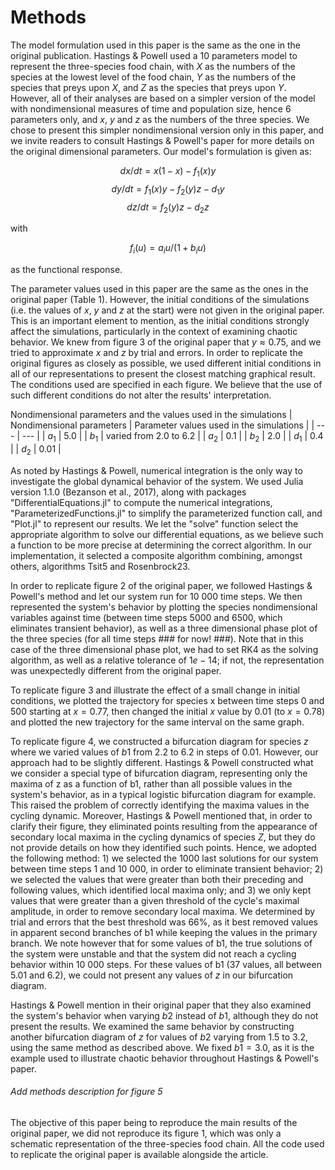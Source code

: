 # Methods

The model formulation used in this paper is the same as the one in the original publication. Hastings & Powell used a 10 parameters model to represent the three-species food chain, with $X$ as the numbers of the species at the lowest level of the food chain, $Y$ as the numbers of the species that preys upon $X$, and $Z$ as the species that preys upon $Y$. However, all of their analyses are based on a simpler version of the model with nondimensional measures of time and population size, hence 6 parameters only, and $x$, $y$ and $z$ as the numbers of the three species. We chose to present this simpler nondimensional version only in this paper, and we invite readers to consult Hastings & Powell's paper for more details on the original dimensional parameters. Our model's formulation is given as:

$$ dx/dt = x(1 - x) - f_1(x)y $$
$$ dy/dt = f_1(x)y - f_2(y)z - d_1y $$
$$ dz/dt = f_2(y)z - d_2z $$

with

$$ f_i(u) = a_iu/(1 + b_iu) $$

as the functional response.

The parameter values used in this paper are the same as the ones in the original paper (Table 1). However, the initial conditions of the simulations (i.e. the values of $x$, $y$ and $z$ at the start) were not given in the original paper. This is an important element to mention, as the initial conditions strongly affect the simulations, particularly in the context of examining chaotic behavior. We knew from figure 3 of the original paper that $y \approx 0.75$, and we tried to approximate $x$ and $z$ by trial and errors. In order to replicate the original figures as closely as possible, we used different initial conditions in all of our representations to present the closest matching graphical result. The conditions used are specified in each figure. We believe that the use of such different conditions do not alter the results' interpretation.

Nondimensional parameters and the values used in the simulations
| Nondimensional parameters | Parameter values used in the simulations |
| --- | --- |
| $a_1$ | 5.0 |
| $b_1$ | varied from 2.0 to 6.2 |
| $a_2$ | 0.1 |
| $b_2$ | 2.0 |
| $d_1$ | 0.4 |
| $d_2$ | 0.01 |

As noted by Hastings & Powell, numerical integration is the only way to investigate the global dynamical behavior of the system. We used Julia version 1.1.0 (Bezanson et al., 2017), along with packages "DifferentialEquations.jl" to compute the numerical integrations, "ParameterizedFunctions.jl" to simplify the parameterized function call, and "Plot.jl" to represent our results. We let the "solve" function select the appropriate algorithm to solve our differential equations, as we believe such a function to be more precise at determining the correct algorithm. In our implementation, it selected a composite algorithm combining, amongst others, algorithms Tsit5 and Rosenbrock23.

In order to replicate figure 2 of the original paper, we followed Hastings & Powell's method and let our system run for 10 000 time steps. We then represented the system's behavior by plotting the species nondimensional variables against time (between time steps 5000 and 6500, which eliminates transient behavior), as well as a three dimensional phase plot of the three species (for all time steps ### for now! ###). Note that in this case of the three dimensional phase plot, we had to set RK4 as the solving algorithm, as well as a relative tolerance of $1e-14$; if not, the representation was unexpectedly different from the original paper.

To replicate figure 3 and illustrate the effect of a small change in initial conditions, we plotted the trajectory for species x between time steps 0 and 500 starting at $x = 0.77$, then changed the initial $x$ value by 0.01 (to $x=0.78$) and plotted the new trajectory for the same interval on the same graph.

To replicate figure 4, we constructed a bifurcation diagram for species $z$ where we varied values of $b1$ from 2.2 to 6.2 in steps of 0.01. However, our approach had to be slightly different. Hastings & Powell constructed what we consider a special type of bifurcation diagram, representing only the maxima of z as a function of b1, rather than all possible values in the system's behavior, as in a typical logistic bifurcation diagram for example. This raised the problem of correctly identifying the maxima values in the cycling dynamic. Moreover, Hastings & Powell mentioned that, in order to clarify their figure, they eliminated points resulting from the appearance of secondary local maxima in the cycling dynamics of species $Z$, but they do not provide details on how they identified such points. Hence, we adopted the following method: 1) we selected the 1000 last solutions for our system between time steps 1 and 10 000, in order to eliminate transient behavior; 2) we selected the values that were greater than both their preceding and following values, which identified local maxima only; and 3) we only kept values that were greater than a given threshold of the cycle's maximal amplitude, in order to remove secondary local maxima. We determined by trial and errors that the best threshold was 66%, as it best removed values in apparent second branches of b1 while keeping the values in the primary branch. We note however that for some values of b1, the true solutions of the system were unstable and that the system did not reach a cycling behavior within 10 000 steps. For these values of b1 (37 values, all between 5.01 and 6.2), we could not present any values of $z$ in our bifurcation diagram.

Hastings & Powell mention in their original paper that they also examined the system's behavior when varying $b2$ instead of $b1$, although they do not present the results. We examined the same behavior by constructing another bifurcation diagram of $z$ for values of $b2$ varying from 1.5 to 3.2, using the same method as described above. We fixed $b1 = 3.0$, as it is the example used to illustrate chaotic behavior throughout Hastings & Powell's paper.

###### Add methods description for figure 5

The objective of this paper being to reproduce the main results of the original paper, we did not reproduce its figure 1, which was only a schematic representation of the three-species food chain. All the code used to replicate the original paper is available alongside the article.
